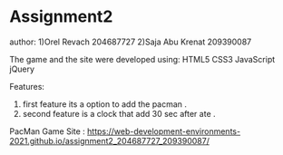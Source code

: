 # Assignment2
 
author: 
1)Orel Revach 204687727 
2)Saja Abu Krenat 209390087

The game and the site were developed using:
HTML5
CSS3
JavaScript
jQuery

Features:
1) first feature its a option to add the pacman . 
2) second feature is a clock that add 30 sec after ate .


PacMan Game Site : https://web-development-environments-2021.github.io/assignment2_204687727_209390087/
